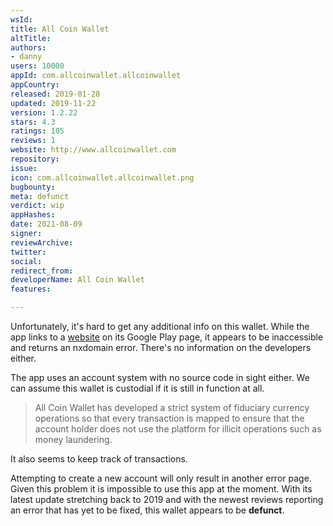 ```yaml
---
wsId: 
title: All Coin Wallet
altTitle: 
authors:
- danny
users: 10000
appId: com.allcoinwallet.allcoinwallet
appCountry: 
released: 2019-01-28
updated: 2019-11-22
version: 1.2.22
stars: 4.3
ratings: 105
reviews: 1
website: http://www.allcoinwallet.com
repository: 
issue: 
icon: com.allcoinwallet.allcoinwallet.png
bugbounty: 
meta: defunct
verdict: wip
appHashes: 
date: 2021-08-09
signer: 
reviewArchive: 
twitter: 
social: 
redirect_from: 
developerName: All Coin Wallet
features: 

---
```


Unfortunately, it's hard to get any additional info on this wallet. While the app links to a [website](http://www.allcoinwallet.com) on its Google Play page, it appears to be inaccessible and returns an nxdomain error. There's no information on the developers either.

The app uses an account system with no source code in sight either. We can assume this wallet is custodial if it is still in function at all.

> All Coin Wallet has developed a strict system of fiduciary currency operations so that every transaction is mapped to ensure that the account holder does not use the platform for illicit operations such as money laundering.

It also seems to keep track of transactions.

Attempting to create a new account will only result in another error page. Given this problem it is impossible to use this app at the moment. With its latest update stretching back to 2019 and with the newest reviews reporting an error that has yet to be fixed, this wallet appears to be **defunct**. 
